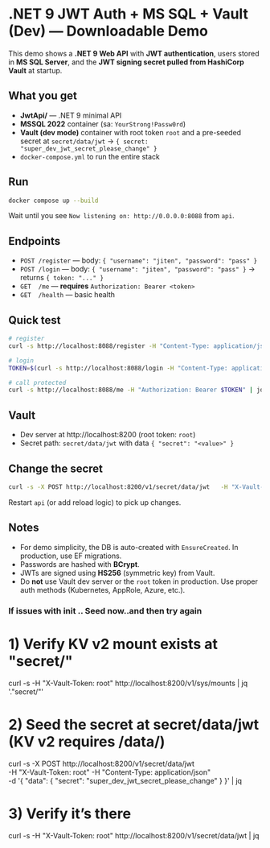 # .NET 9 JWT Auth + MS SQL + Vault (Dev) — Downloadable Demo

This demo shows a **.NET 9 Web API** with **JWT authentication**, users stored in **MS SQL Server**, and the **JWT signing secret pulled from HashiCorp Vault** at startup.

## What you get
- **JwtApi/** — .NET 9 minimal API
- **MSSQL 2022** container (sa: `YourStrong!Passw0rd`)
- **Vault (dev mode)** container with root token `root` and a pre-seeded secret at `secret/data/jwt` → `{ secret: "super_dev_jwt_secret_please_change" }`
- `docker-compose.yml` to run the entire stack

## Run
```bash
docker compose up --build
```

Wait until you see `Now listening on: http://0.0.0.0:8088` from `api`.

## Endpoints
- `POST /register`  — body: `{ "username": "jiten", "password": "pass" }`
- `POST /login`     — body: `{ "username": "jiten", "password": "pass" }` → returns `{ token: "..." }`
- `GET  /me`        — **requires** `Authorization: Bearer <token>`
- `GET  /health`    — basic health

## Quick test
```bash
# register
curl -s http://localhost:8088/register -H "Content-Type: application/json" -d '{ "username":"jiten", "password":"pass" }' | jq

# login
TOKEN=$(curl -s http://localhost:8088/login -H "Content-Type: application/json" -d '{ "username":"jiten", "password":"pass" }' | jq -r .token)

# call protected
curl -s http://localhost:8088/me -H "Authorization: Bearer $TOKEN" | jq
```

## Vault
- Dev server at http://localhost:8200 (root token: `root`)
- Secret path: `secret/data/jwt` with data `{ "secret": "<value>" }`

## Change the secret
```bash
curl -s -X POST http://localhost:8200/v1/secret/data/jwt   -H "X-Vault-Token: root" -H "Content-Type: application/json"   -d '{ "data": { "secret": "new_secret_value_here" } }'
```

Restart `api` (or add reload logic) to pick up changes.

## Notes
- For demo simplicity, the DB is auto-created with `EnsureCreated`. In production, use EF migrations.
- Passwords are hashed with **BCrypt**.
- JWTs are signed using **HS256** (symmetric key) from Vault.
- Do **not** use Vault dev server or the `root` token in production. Use proper auth methods (Kubernetes, AppRole, Azure, etc.).


### If issues with init .. Seed now..and then try again

# 1) Verify KV v2 mount exists at "secret/"
curl -s -H "X-Vault-Token: root" http://localhost:8200/v1/sys/mounts | jq '."secret/"'

# 2) Seed the secret at secret/data/jwt (KV v2 requires /data/)
curl -s -X POST http://localhost:8200/v1/secret/data/jwt \
  -H "X-Vault-Token: root" -H "Content-Type: application/json" \
  -d '{ "data": { "secret": "super_dev_jwt_secret_please_change" } }' | jq

# 3) Verify it’s there
curl -s -H "X-Vault-Token: root" http://localhost:8200/v1/secret/data/jwt | jq